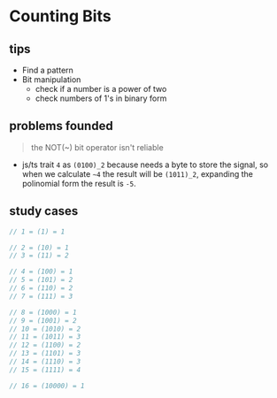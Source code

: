 # Counting Bits

## tips

- Find a pattern
- Bit manipulation
  - check if a number is a power of two
  - check numbers of 1's in binary form

## problems founded

> the NOT(~) bit operator isn't reliable

- js/ts trait `4` as `(0100)_2` because needs a byte to store the signal, so when we calculate `~4` the result will be `(1011)_2`, expanding the polinomial form the result is `-5`.

## study cases

```ts
// 1 = (1) = 1

// 2 = (10) = 1
// 3 = (11) = 2

// 4 = (100) = 1
// 5 = (101) = 2
// 6 = (110) = 2
// 7 = (111) = 3

// 8 = (1000) = 1
// 9 = (1001) = 2
// 10 = (1010) = 2
// 11 = (1011) = 3
// 12 = (1100) = 2
// 13 = (1101) = 3
// 14 = (1110) = 3
// 15 = (1111) = 4

// 16 = (10000) = 1
```
